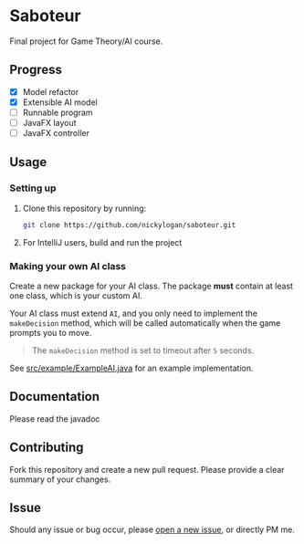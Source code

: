 # Saboteur

Final project for Game Theory/AI course.

## Progress

- [x] Model refactor
- [x] Extensible AI model
- [ ] Runnable program
- [ ] JavaFX layout
- [ ] JavaFX controller

## Usage

### Setting up

1. Clone this repository by running:
    ```sh
    git clone https://github.com/nickylogan/saboteur.git
    ```
2. For IntelliJ users, build and run the project

### Making your own AI class

Create a new package for your AI class. The package **must** contain at least one class, which is your custom AI. 

Your AI class must extend `AI`, and you only need to implement the `makeDecision` method, which will be called automatically when the game prompts you to move. 

> The `makeDecision` method is set to timeout after `5` seconds.

See [src/example/ExampleAI.java](https://github.com/nickylogan/saboteur/blob/master/src/example/ExampleAI.java) for an example implementation.

## Documentation

Please read the javadoc

## Contributing

Fork this repository and create a new pull request. Please provide a clear summary of your changes.

## Issue

Should any issue or bug occur, please [open a new issue](https://github.com/nickylogan/saboteur/issues/new), or directly PM me.